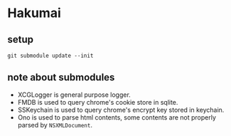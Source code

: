 Hakumai
==

setup
--
````
git submodule update --init
````

note about submodules
--
* XCGLogger is general purpose logger.
* FMDB is used to query chrome's cookie store in sqlite.
* SSKeychain is used to query chrome's encrypt key stored in keychain.
* Ono is used to parse html contents, some contents are not properly parsed by `NSXMLDocument`.
